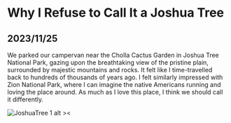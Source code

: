 # Why I Refuse to Call It a Joshua Tree

## 2023/11/25

We parked our campervan near the Cholla Cactus Garden in Joshua Tree National Park, gazing upon the breathtaking view of the pristine plain, surrounded by majestic mountains and rocks. It felt like I time-travelled back to hundreds of thousands of years ago. I felt similarly impressed with Zion National Park, where I can imagine the native Americans running and loving the place around. As much as I love this place, I think we should call it differently. 

![JoshuaTree 1 alt ><](https://github.com/jinnycho/jinnycho.github.io/blob/main/src/assets/photos/josuhaTree1.png?raw=true)
